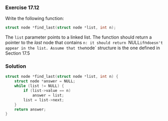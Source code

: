 ### Exercise 17.12

Write the following function:

```c
struct node *find_last(struct node *list, int n);
```

The `list` parameter points to a linked list. The function should return a
pointer to the *last* node that contains `n: it should return `NULL` if `n`
doesn't appear in the list. Assume that the `node` structure is the one defined
in Section 17.5

### Solution

```c
struct node *find_last(struct node *list, int n) {
    struct node *answer = NULL;
    while (list != NULL) {
        if (list->value == n)
            answer = list;
        list = list->next;
    }
    return answer;
}
```
